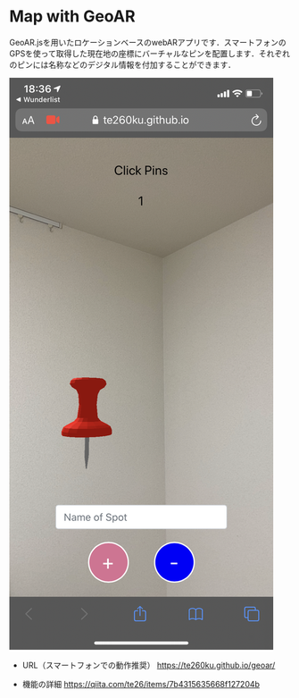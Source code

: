 # Map with GeoAR

GeoAR.jsを用いたロケーションベースのwebARアプリです．スマートフォンのGPSを使って取得した現在地の座標にバーチャルなピンを配置します．それぞれのピンには名称などのデジタル情報を付加することができます．

![hello](screenshot.png)

- URL（スマートフォンでの動作推奨）
https://te260ku.github.io/geoar/

- 機能の詳細
https://qiita.com/te26/items/7b4315635668f127204b